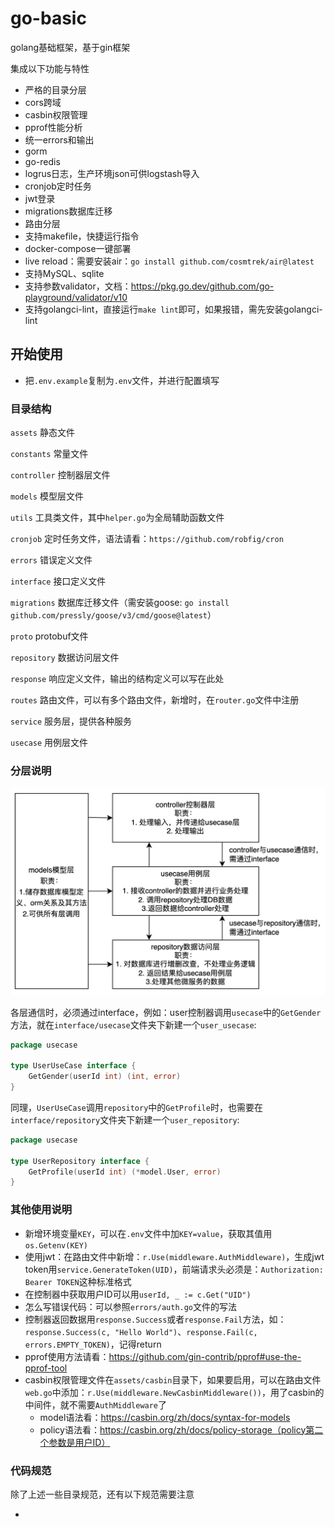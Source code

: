 # go-basic

golang基础框架，基于gin框架

集成以下功能与特性

* 严格的目录分层
* cors跨域
* casbin权限管理
* pprof性能分析
* 统一errors和输出
* gorm
* go-redis
* logrus日志，生产环境json可供logstash导入
* cronjob定时任务
* jwt登录
* migrations数据库迁移
* 路由分层
* 支持makefile，快捷运行指令
* docker-compose一键部署
* live reload：需要安装air：`go install github.com/cosmtrek/air@latest`
* 支持MySQL、sqlite
* 支持参数validator，文档：https://pkg.go.dev/github.com/go-playground/validator/v10
* 支持golangci-lint，直接运行`make lint`即可，如果报错，需先安装golangci-lint

## 开始使用

* 把`.env.example`复制为`.env`文件，并进行配置填写

### 目录结构

`assets` 静态文件

`constants` 常量文件

`controller` 控制器层文件

`models` 模型层文件

`utils` 工具类文件，其中`helper.go`为全局辅助函数文件

`cronjob` 定时任务文件，语法请看：`https://github.com/robfig/cron`

`errors` 错误定义文件

`interface` 接口定义文件

`migrations` 数据库迁移文件（需安装goose: `go install github.com/pressly/goose/v3/cmd/goose@latest`）

`proto` protobuf文件

`repository` 数据访问层文件

`response` 响应定义文件，输出的结构定义可以写在此处

`routes` 路由文件，可以有多个路由文件，新增时，在`router.go`文件中注册

`service` 服务层，提供各种服务

`usecase` 用例层文件

### 分层说明

![img.png](assets/images/layers.png)

各层通信时，必须通过interface，例如：user控制器调用`usecase`中的`GetGender`方法，就在`interface/usecase`文件夹下新建一个`user_usecase`:

```go
package usecase

type UserUseCase interface {
	GetGender(userId int) (int, error)
}
```

同理，`UserUseCase`调用`repository`中的`GetProfile`时，也需要在`interface/repository`文件夹下新建一个`user_repository`:

```go
package usecase

type UserRepository interface {
	GetProfile(userId int) (*model.User, error)
}
```

### 其他使用说明

* 新增环境变量`KEY`，可以在`.env`文件中加`KEY=value`，获取其值用`os.Getenv(KEY)`
* 使用jwt：在路由文件中新增：`r.Use(middleware.AuthMiddleware)`，生成jwt token用`service.GenerateToken(UID)`，前端请求头必须是：`Authorization: Bearer TOKEN`这种标准格式
* 在控制器中获取用户ID可以用`userId, _ := c.Get("UID")`
* 怎么写错误代码：可以参照`errors/auth.go`文件的写法
* 控制器返回数据用`response.Success`或者`response.Fail`方法，如：`response.Success(c, "Hello World")`、`response.Fail(c, errors.EMPTY_TOKEN)`，记得return
* pprof使用方法请看：https://github.com/gin-contrib/pprof#use-the-pprof-tool
* casbin权限管理文件在`assets/casbin`目录下，如果要启用，可以在路由文件`web.go`中添加：`r.Use(middleware.NewCasbinMiddleware())`，用了casbin的中间件，就不需要`AuthMiddleware`了
  - model语法看：https://casbin.org/zh/docs/syntax-for-models
  - policy语法看：https://casbin.org/zh/docs/policy-storage（policy第二个参数是用户ID）

### 代码规范

除了上述一些目录规范，还有以下规范需要注意

* 